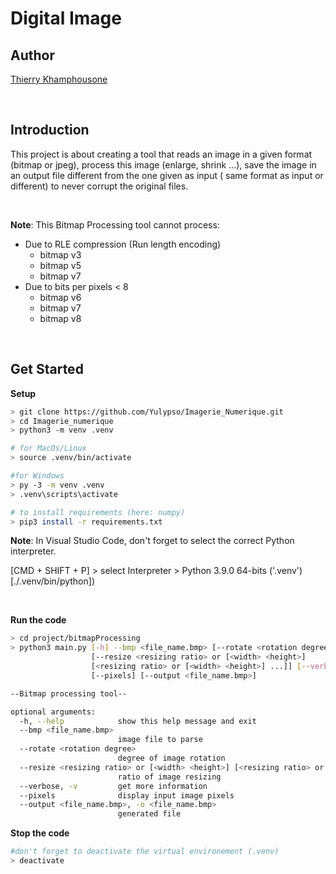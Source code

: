 # Digital Image

## Author

[Thierry Khamphousone](https://www.linkedin.com/in/tkhamphousone/)

<br>

## Introduction 

This project is about creating a tool that reads an image in a given format (bitmap or jpeg), process this image (enlarge, shrink ...), save the image in an output file different from the one given as input ( same format as input or different) to never corrupt the original files. 

<br>

__Note__: This Bitmap Processing tool cannot process:

- Due to RLE compression (Run length encoding)
  - bitmap v3 
  - bitmap v5
  - bitmap v7 
- Due to bits per pixels < 8
  - bitmap v6
  - bitmap v7
  - bitmap v8

<br>

## Get Started

__Setup__
```bash
> git clone https://github.com/Yulypso/Imagerie_Numerique.git
> cd Imagerie_numerique
> python3 -m venv .venv

# for MacOs/Linux
> source .venv/bin/activate

#for Windows
> py -3 -m venv .venv
> .venv\scripts\activate

# to install requirements (here: numpy)
> pip3 install -r requirements.txt
```

__Note__: In Visual Studio Code, don't forget to select the correct Python interpreter. <br>

[CMD + SHIFT + P] > select Interpreter > Python 3.9.0 64-bits ('.venv') [./.venv/bin/python])

<br>

__Run the code__
```bash
> cd project/bitmapProcessing
> python3 main.py [-h] --bmp <file_name.bmp> [--rotate <rotation degree>] 
                  [--resize <resizing ratio> or [<width> <height>]
                  [<resizing ratio> or [<width> <height>] ...]] [--verbose] 
                  [--pixels] [--output <file_name.bmp>]
```

```bash
--Bitmap processing tool--

optional arguments:
  -h, --help            show this help message and exit
  --bmp <file_name.bmp>
                        image file to parse
  --rotate <rotation degree>
                        degree of image rotation
  --resize <resizing ratio> or [<width> <height>] [<resizing ratio> or [<width> <height>] ...]
                        ratio of image resizing
  --verbose, -v         get more information
  --pixels              display input image pixels
  --output <file_name.bmp>, -o <file_name.bmp>
                        generated file
```


__Stop the code__
```bash
#don't forget to deactivate the virtual environement (.venv)
> deactivate
```